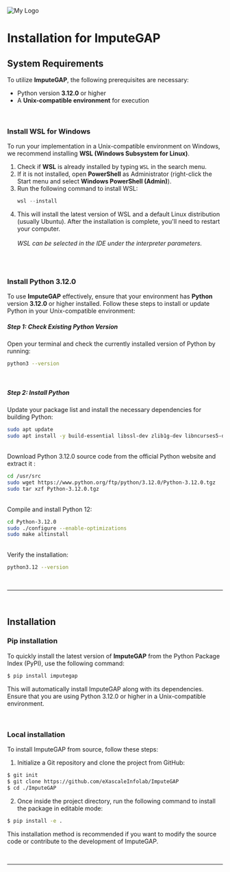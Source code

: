 ![My Logo](https://www.naterscreations.com/imputegap/logo_imputegab.png)


# Installation for ImputeGAP

## System Requirements

To utilize **ImputeGAP**, the following prerequisites are necessary:

- Python version **3.12.0** or higher
- A **Unix-compatible environment** for execution

<br />


### Install WSL for Windows
To run your implementation in a Unix-compatible environment on Windows, we recommend installing **WSL (Windows Subsystem for Linux)**.

1. Check if **WSL** is already installed by typing `WSL` in the search menu.
2. If it is not installed, open **PowerShell** as Administrator (right-click the Start menu and select **Windows PowerShell (Admin)**).
3. Run the following command to install WSL:
   ```powershell
   wsl --install
   
3. This will install the latest version of WSL and a default Linux distribution (usually Ubuntu). After the installation is complete, you'll need to restart your computer.
<br><br>
*WSL can be selected in the IDE under the interpreter parameters.*

<br><br>

### Install Python 3.12.0

To use **ImputeGAP** effectively, ensure that your environment has **Python** version **3.12.0** or higher installed. Follow these steps to install or update Python in your Unix-compatible environment:

##### Step 1: Check Existing Python Version

Open your terminal and check the currently installed version of Python by running:

```bash
python3 --version
```
<br>

##### Step 2: Install Python
Update your package list and install the necessary dependencies for building Python:
```bash
sudo apt update
sudo apt install -y build-essential libssl-dev zlib1g-dev libncurses5-dev libncursesw5-dev libreadline-dev libsqlite3-dev libgdbm-dev libdb5.3-dev libbz2-dev libexpat1-dev liblzma-dev tk-dev
```
<br>
Download Python 3.12.0 source code from the official Python website and extract it :

```bash
cd /usr/src
sudo wget https://www.python.org/ftp/python/3.12.0/Python-3.12.0.tgz
sudo tar xzf Python-3.12.0.tgz
```
<br>
Compile and install Python 12:

```bash
cd Python-3.12.0
sudo ./configure --enable-optimizations
sudo make altinstall
```
<br>
Verify the installation:

```bash
python3.12 --version
```




<br /><hr /><br />




## Installation



### Pip installation

To quickly install the latest version of **ImputeGAP** from the Python Package Index (PyPI), use the following command:

```bash
$ pip install imputegap
``` 

This will automatically install ImputeGAP along with its dependencies. Ensure that you are using Python 3.12.0 or higher in a Unix-compatible environment.

<br />


### Local installation
To install ImputeGAP from source, follow these steps:

1) Initialize a Git repository and clone the project from GitHub:

```bash
$ git init
$ git clone https://github.com/eXascaleInfolab/ImputeGAP
$ cd ./ImputeGAP
``` 

2) Once inside the project directory, run the following command to install the package in editable mode:


```bash
$ pip install -e .
``` 

This installation method is recommended if you want to modify the source code or contribute to the development of ImputeGAP.

<br /><hr /><br />